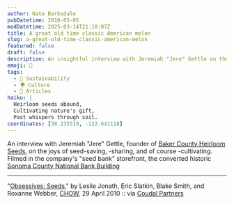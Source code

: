```yaml
---
author: Nate Barksdale
pubDatetime: 2010-05-05
modDatetime: 2025-03-14T21:18:07Z
title: A great old time classic American melon
slug: a-great-old-time-classic-american-melon
featured: false
draft: false
description: An insightful interview with Jeremiah "Jere" Gettle on the passion for seed-saving and cultivation from the heart of his historic seed bank.
emoji: 🌱
tags:
  - 🌱 Sustainability
  - 🌍 Culture
  - 📖 Articles
haiku: |
  Heirloom seeds abound,  
  Cultivating nature's gift,  
  Past whispers through soil.
coordinates: [38.235519, -122.641118]
---
```


An interview with Jeremiah "Jere" Gettle, founder of [Baker County Heirloom Seeds](http://web.archive.org/web/20250208091106/https://www.rareseeds.com/), on the joys of seed-saving, -sharing, and of course -cultivating. Filmed in the company's "seed bank" storefront, the converted historic [Sonoma County National Bank Building](http://maps.google.com/maps?oe=UTF-8&q=199+Petaluma+Blvd.+NorthPetaluma,+CA+94952&ie=UTF8&hq=&hnear=199+Petaluma+Blvd+N,+Petaluma,+Sonoma,+California+94952&gl=us&ei=7bnhS5XeNITcNsbnrYsD&ved=0CAwQ8gEwAA&ll=38.235519,-122.641118&spn=0.001321,0.002073&t=h&z=19&layer=c&cbll=38.235682,-122.641363&panoid=inGf5xf4vxEPl_4yHXI4vQ&cbp=12,159.4,,0,-3.62)

---

"[Obsessives: Seeds](http://www.chow.com/videos/show/obsessives/12150/obsessives-seeds#!/show/obsessives/12150/obsessives-seeds)," by Leslie Jonath, Eric Slatkin, Blake Smith, and Roxanne Webber, [ CHOW](http://www.chow.com/videos/show/obsessives/12150/obsessives-seeds#!/show/obsessives/12150/obsessives-seeds), 29 April 2010 :: via [Coudal Partners](https://www.google.com/search?q=%22Coudal%20Partners%22%20coudal.com)
